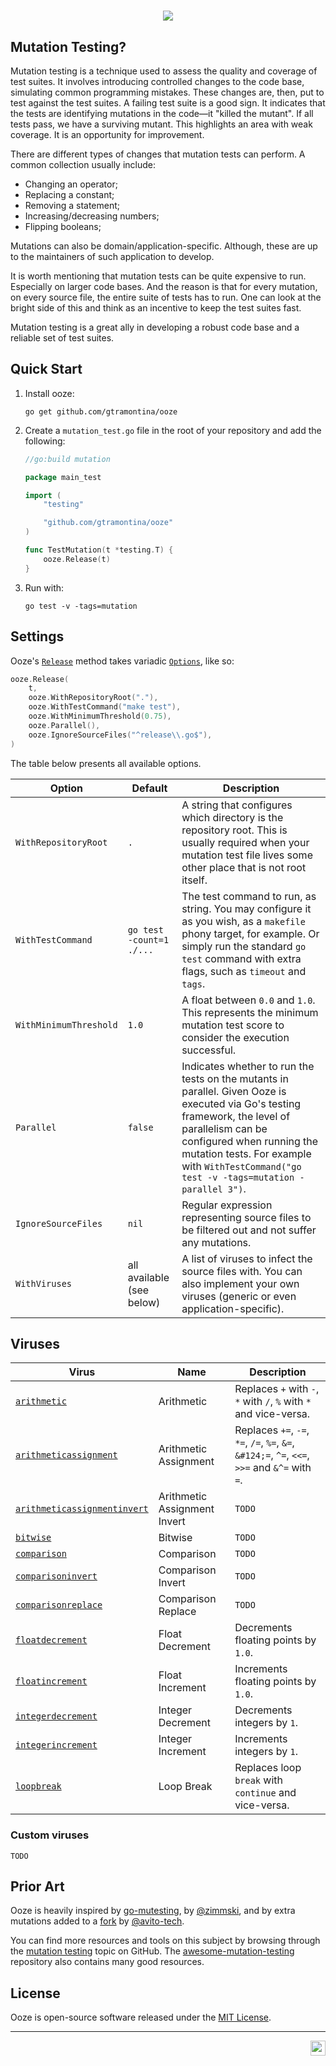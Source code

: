 <h1 align="center">
	<img src="https://gist.githubusercontent.com/gtramontina/602897948a0699e627a15be882ef0af9/raw/81e944c1c7e65666a3c75bbfc398c53a9ea1bb2a/ooze.svg">
</h1>

## Mutation Testing?

Mutation testing is a technique used to assess the quality and coverage of test suites. It involves introducing controlled changes to the code base, simulating common programming mistakes. These changes are, then, put to test against the test suites. A failing test suite is a good sign. It indicates that the tests are identifying mutations in the code—it "killed the mutant". If all tests pass, we have a surviving mutant. This highlights an area with weak coverage. It is an opportunity for improvement.

There are different types of changes that mutation tests can perform. A common collection usually include:

* Changing an operator;
* Replacing a constant;
* Removing a statement;
* Increasing/decreasing numbers;
* Flipping booleans;

Mutations can also be domain/application-specific. Although, these are up to the maintainers of such application to develop.

It is worth mentioning that mutation tests can be quite expensive to run. Especially on larger code bases. And the reason is that for every mutation, on every source file, the entire suite of tests has to run. One can look at the bright side of this and think as an incentive to keep the test suites fast.

Mutation testing is a great ally in developing a robust code base and a reliable set of test suites.

## Quick Start

1. Install ooze:

	```shell
	go get github.com/gtramontina/ooze
	```

2. Create a `mutation_test.go` file in the root of your repository and add the following:

	```go
	//go:build mutation

	package main_test

	import (
		"testing"

		"github.com/gtramontina/ooze"
	)

	func TestMutation(t *testing.T) {
		ooze.Release(t)
	}
	```

3. Run with:

	```shell
	go test -v -tags=mutation
	```

## Settings

Ooze's [`Release`](release.go) method takes variadic [`Options`](options.go), like so:

```go
ooze.Release(
	t,
	ooze.WithRepositoryRoot("."),
	ooze.WithTestCommand("make test"),
	ooze.WithMinimumThreshold(0.75),
	ooze.Parallel(),
	ooze.IgnoreSourceFiles("^release\\.go$"),
)
```

The table below presents all available options.

| Option                 | Default                   | Description                                                                                                                                                                                                                                                                |
|------------------------|---------------------------|----------------------------------------------------------------------------------------------------------------------------------------------------------------------------------------------------------------------------------------------------------------------------|
| `WithRepositoryRoot`   | `.`                       | A string that configures which directory is the repository root. This is usually required when your mutation test file lives some other place that is not root itself.                                                                                                     |
| `WithTestCommand`      | `go test -count=1 ./...`  | The test command to run, as string. You may configure it as you wish, as a `makefile` phony target, for example. Or simply run the standard `go test` command with extra flags, such as `timeout` and `tags`.                                                              |
| `WithMinimumThreshold` | `1.0`                     | A float between `0.0` and `1.0`. This represents the minimum mutation test score to consider the execution successful.                                                                                                                                                     |
| `Parallel`             | `false`                   | Indicates whether to run the tests on the mutants in parallel. Given Ooze is executed via Go's testing framework, the level of parallelism can be configured when running the mutation tests. For example with `WithTestCommand("go test -v -tags=mutation -parallel 3")`. |
| `IgnoreSourceFiles`    | `nil`                     | Regular expression representing source files to be filtered out and not suffer any mutations.                                                                                                                                                                              |
| `WithViruses`          | all available (see below) | A list of viruses to infect the source files with. You can also implement your own viruses (generic or even application-specific).                                                                                                                                         |

## Viruses

| Virus                                                                                            | Name                         | Description                                                                                    |
|--------------------------------------------------------------------------------------------------|------------------------------|------------------------------------------------------------------------------------------------|
| [`arithmetic`](viruses/arithmetic/arithmetic.go)                                                 | Arithmetic                   | Replaces `+` with `-`, `*` with `/`, `%` with `*` and vice-versa.                              |
| [`arithmeticassignment`](viruses/arithmeticassignment/arithmeticassignment.go)                   | Arithmetic Assignment        | Replaces `+=`, `-=`, `*=`, `/=`, `%=`, `&=`, `&#124;=`, `^=`, `<<=`, `>>=` and `&^=` with `=`. |
| [`arithmeticassignmentinvert`](viruses/arithmeticassignmentinvert/arithmeticassignmentinvert.go) | Arithmetic Assignment Invert | `TODO`                                                                                         |
| [`bitwise`](viruses/bitwise/bitwise.go)                                                          | Bitwise                      | `TODO`                                                                                         |
| [`comparison`](viruses/comparison/comparison.go)                                                 | Comparison                   | `TODO`                                                                                         |
| [`comparisoninvert`](viruses/comparisoninvert/comparisoninvert.go)                               | Comparison Invert            | `TODO`                                                                                         |
| [`comparisonreplace`](viruses/comparisonreplace/comparisonreplace.go)                            | Comparison Replace           | `TODO`                                                                                         |
| [`floatdecrement`](viruses/floatdecrement/floatdecrement.go)                                     | Float Decrement              | Decrements floating points by `1.0`.                                                           |
| [`floatincrement`](viruses/floatincrement/floatincrement.go)                                     | Float Increment              | Increments floating points by `1.0`.                                                           |
| [`integerdecrement`](viruses/integerdecrement/integerdecrement.go)                               | Integer Decrement            | Decrements integers by `1`.                                                                    |
| [`integerincrement`](viruses/integerincrement/integerincrement.go)                               | Integer Increment            | Increments integers by `1`.                                                                    |
| [`loopbreak`](viruses/loopbreak/loopbreak.go)                                                    | Loop Break                   | Replaces loop `break` with `continue` and vice-versa.                                          |

### Custom viruses

`TODO`

## Prior Art

Ooze is heavily inspired by [go-mutesting](https://github.com/zimmski/go-mutesting), by [@zimmski](https://github.com/zimmski), and by extra mutations added to a [fork](https://github.com/avito-tech/go-mutesting) by [@avito-tech](https://github.com/avito-tech).

You can find more resources and tools on this subject by browsing through the [mutation testing](https://github.com/topics/mutation-testing) topic on GitHub. The [awesome-mutation-testing](https://github.com/theofidry/awesome-mutation-testing) repository also contains many good resources.

## License

Ooze is open-source software released under the [MIT License](LICENSE).

---

<img src="https://gist.githubusercontent.com/gtramontina/b9e3bbd944cd9dd60f05f4b6e85ef4e6/raw/cba36a00f58cb34bf4ac0f2bc0da7bc0ef3d088c/ooze.logo.svg" width="24" align="right" alt="ooze icon">
